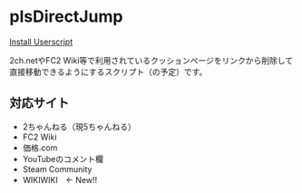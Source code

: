 # plsDirectJump

[Install Userscript](https://github.com/PC-CNT/UserscriptWorks/raw/main/plsDirectJump/plsDirectJump.user.js)

2ch.netやFC2 Wiki等で利用されているクッションページをリンクから削除して直接移動できるようにするスクリプト（の予定）です。

## 対応サイト

* 2ちゃんねる（現5ちゃんねる）
* FC2 Wiki
* 価格.com
* YouTubeのコメント欄
* Steam Community
* WIKIWIKI　← New!!
